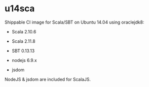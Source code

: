 # u14sca

Shippable CI image for Scala/SBT on Ubuntu 14.04 using oraclejdk8:

- Scala 2.10.6
- Scala 2.11.8
- SBT 0.13.13

- nodejs 6.9.x
- jsdom

NodeJS & jsdom are included for ScalaJS.